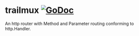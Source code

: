 # trailmux [![GoDoc](https://godoc.org/github.com/github.com/crhntr/trailmux?status.svg)](http://godoc.org/github.com/crhntr/trailmux)
An http router with Method and Parameter routing conforming to http.Handler.
